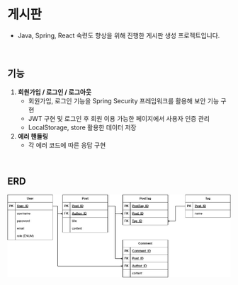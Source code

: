 # 게시판
* Java, Spring, React 숙련도 향상을 위해 진행한 게시판 생성 프로젝트입니다.

<br />

## 기능
1. **회원가입 / 로그인 / 로그아웃**
    * 회원가입, 로그인 기능을 Spring Security 프레임워크를 활용해 보안 기능 구현
    * JWT 구현 및 로그인 후 회원 이용 가능한 페이지에서 사용자 인증 관리
    * LocalStorage, store 활용한 데이터 저장
2. **에러 핸들링**
   * 각 에러 코드에 따른 응답 구현

<br />

## ERD
![ERD.jpg](assets/erd.jpg)